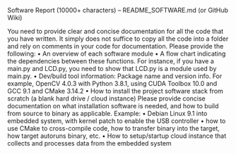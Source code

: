 Software Report (10000+ characters) – README_SOFTWARE.md (or GitHub Wiki)

You need to provide clear and concise documentation for all the code that you have written. It simply
does not suffice to copy all the code into a folder and rely on comments in your code for documentation.
Please provide the following:
• An overview of each software module
• A flow chart indicating the dependencies between these functions. For instance, if you have a
main.py and LCD.py, you need to show that LCD.py is a module used by main.py.
• Dev/build tool information: Package name and version info. For example, OpenCV 4.0.3 with
Python 3.8.1, using CUDA Toolbox 10.0 and GCC 9.1 and CMake 3.14.2
• How to install the project software stack from scratch (a blank hard drive / cloud instance) Please
provide concise documentation on what installation software is needed, and how to build from
source to binary as applicable.
Example:
• Debian Linux 9.1 into embedded system, with kernel patch to enable the USB controller
• how to use CMake to cross-compile code, how to transfer binary into the target, how target
autoruns binary, etc.
• How to setup/startup cloud instance that collects and processes data from the embedded
system
